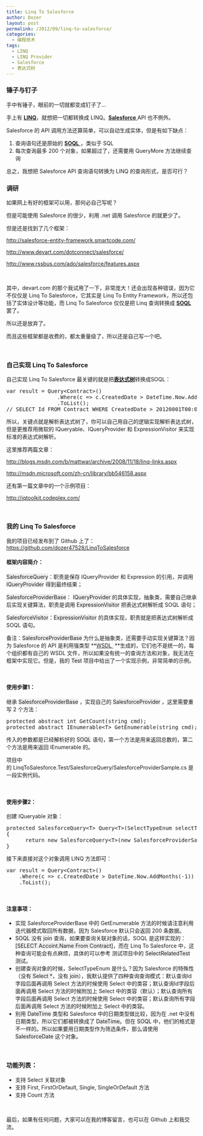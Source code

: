 ```yaml
---
title: Linq To Salesforce
author: Dozer
layout: post
permalink: /2012/09/linq-to-salesforce/
categories:
  - 编程技术
tags:
  - LINQ
  - LINQ Provider
  - Salesforce
  - 表达式树
---
```


### <span id="i">锤子与钉子</span>

手中有锤子，眼前的一切就都变成钉子了…

手上有 <a href="http://msdn.microsoft.com/zh-cn/library/bb397926.aspx" target="_blank"><strong>LINQ</strong></a>，就想把一切都转换成 LINQ。<a href="http://www.salesforce.com/cn/" target="_blank"><strong>Salesforce</strong> </a>API 也不例外。

Salesforce 的 API 调用方法还算简单，可以自动生成实体，但是有如下缺点：

1.  查询语句还是原始的 <a href="http://www.salesforce.com/us/developer/docs/api/Content/sforce_api_calls_soql.htm" target="_blank"><strong>SOQL</strong> </a>，类似于 SQL
2.  每次查询最多 200 个对象，如果超过了，还需要用 QueryMore 方法继续查询

总之，我想把 Salesforce API 查询语句转换为 LINQ 的查询形式，是否可行？

<!--more-->

### <span id="i-2">调研</span>

如果网上有好的框架可以用，那何必自己写呢？

但是可能使用 Salesforce 的很少，利用 .net 调用 Salesforce 的就更少了。

但是还是找到了几个框架：

<http://salesforce-entity-framework.smartcode.com/>

<http://www.devart.com/dotconnect/salesforce/>

<http://www.rssbus.com/ado/salesforce/features.aspx>

&nbsp;

其中，devart.com 的那个我试用了一下，非常庞大！还会出现各种错误，因为它不仅仅是 Linq To Salesforce，它其实是 Linq To Entity Framework，所以还包括了实体设计等功能，而 Linq To Salesforce 仅仅是把 Linq 查询转换成 <a href="http://www.salesforce.com/us/developer/docs/api/Content/sforce_api_calls_soql.htm" target="_blank"><strong>SOQL</strong> </a>罢了。

所以还是放弃了。

而且这些框架都是收费的，都太重量级了，所以还是自己写一个吧。

&nbsp;

### <span id="_Linq_To_Salesforce">自己实现 Linq To Salesforce</span>

自己实现 Linq To Salesforce 最关键的就是把<a href="http://msdn.microsoft.com/zh-cn/library/bb397951.aspx" target="_blank"><strong>表达式树</strong></a>转换成SOQL：

<pre class="brush: csharp; gutter: true">var result = Query&lt;Contract&gt;()
                .Where(c =&gt; c.CreatedDate &gt; DateTime.Now.AddMonths(-1))
                .ToList();
// SELECT Id FROM Contract WHERE CreatedDate &gt; 20120801T00:00:00.000Z</pre>

所以，关键点就是解析表达式树了，你可以自己用自己的逻辑实现解析表达式树，但是更推荐用微软的 IQueryable、IQueryProvider 和 ExpressionVisitor 来实现标准的表达式树解析。

这里推荐两篇文章：

<http://blogs.msdn.com/b/mattwar/archive/2008/11/18/linq-links.aspx>

<http://msdn.microsoft.com/zh-cn/library/bb546158.aspx>

还有第一篇文章中的一个示例项目：

<http://iqtoolkit.codeplex.com/>

&nbsp;

### <span id="_Linq_To_Salesforce-2">我的 Linq To Salesforce</span>

我的项目已经发布到了 Github 上了：<https://github.com/dozer47528/LinqToSalesforce>

#### <span id="i-3">框架内容简介：</span>

<span style="background-color: #eeeeee;">SalesforceQuery</span>：职责是保存 IQueryProvider 和 Expression 的引用，并调用 <span style="background-color: #eeeeee;">IQueryProvider</span> 得到最终结果；

<span style="background-color: #eeeeee;">SalesforceProviderBase</span>： <span style="background-color: #eeeeee;">IQueryProvider </span>的具体实现，抽象类，需要自己继承后实现关键算法，职责是调用 <span style="background-color: #eeeeee;">ExpressionVisitor</span> 把表达式树解析成 SOQL 语句；

<span style="background-color: #eeeeee;">SalesforceVisitor</span>：<span style="background-color: #eeeeee;">ExpressionVisitor</span> 的具体实现，职责就是把表达式树解析成 SOQL 语句。

备注：<span style="background-color: #eeeeee;">SalesforceProviderBase</span> 为什么是抽象类，还需要手动实现关键算法？因为 Salesforce 的 API 是利用强类型 **<a href="http://www.w3.org/TR/wsdl" target="_blank">WSDL </a> **生成的，它们也不是统一的，每个组织都有自己的 WSDL 文件，所以如果没有统一的查询方法和对象，我无法在框架中实现它。但是，我的 <span style="background-color: #eeeeee;">Test</span> 项目中给出了一个实现示例，非常简单的示例。

&nbsp;

#### <span id="1">使用步骤1：</span>

继承 <span style="background-color: #eeeeee;">SalesforceProviderBase<T></span> ，实现自己的 <span style="background-color: #eeeeee;">SalesforceProvider<T></span> ，这里需要重写 2 个方法：

<pre class="brush: csharp; gutter: true">protected abstract int GetCount(string cmd);
protected abstract IEnumerable&lt;T&gt; GetEnumerable(string cmd);</pre>

传入的参数都是已经解析好的 <span style="background-color: #eeeeee;">SOQL</span> 语句，第一个方法是用来返回总数的，第二个方法是用来返回 IEnumerable<T> 的。

项目中的 LinqToSalesforce.Test/SalesforceQuery/SalesforceProviderSample.cs 是一段实例代码。

&nbsp;

#### <span id="2">使用步骤2：</span>

创建 IQueryable<T> 对象：

<pre class="brush: csharp; gutter: true">protected SalesforceQuery&lt;T&gt; Query&lt;T&gt;(SelectTypeEnum selectType = SelectTypeEnum.SelectIdAndUseAttachModel) where T : sObject
{
      return new SalesforceQuery&lt;T&gt;(new SalesforceProviderSample&lt;T&gt; { SelectType = selectType });
}</pre>

接下来直接对这个对象调用 LINQ 方法即可：

<pre class="brush: csharp; gutter: true">var result = Query&lt;Contract&gt;()
    .Where(c =&gt; c.CreatedDate &gt; DateTime.Now.AddMonths(-1))
    .ToList();</pre>

&nbsp;

#### <span id="i-4">注意事项：</span>

*   实现 SalesforceProviderBase<T> 中的 GetEnumerable 方法的时候请注意利用迭代器模式取回所有数据，因为 Salesforce 默认只会返回 200 条数据。
*   <span style="background-color: #eeeeee;">SOQL</span> 没有 <span style="background-color: #eeeeee;">join</span> 查询，如果要查询关联对象的话，SOQL 是这样实现的：<span style="background-color: #eeeeee;">[SELECT Accoint.Name From Contract]<span style="background-color: #ffffff;">，而在 Linq To Salesforce 中，这种查询可能会有点麻烦，具体的可以参考 测试项目中的 <span style="background-color: #eeeeee;">SelectRelatedTest</span> 测试。</span></span>
*   <span style="background-color: #eeeeee;"><span style="background-color: #eeeeee;"><span style="background-color: #ffffff;">创建查询对象的时候，</span></span></span>SelectTypeEnum 是什么？因为 Salesforce 的特殊性（没有<span style="background-color: #eeeeee;"> Select *</span>，没有 <span style="background-color: #eeeeee;">join</span>），我默认提供了四种查询查询模式：默认查询Id字段后面再调用 Select 方法的时候使用 Select 中的类容；默认查询Id字段后面再调用 Select 方法的时候附加上 Select 中的类容（默认）；默认查询所有字段后面再调用 Select 方法的时候使用 Select 中的类容；默认查询所有字段后面再调用 Select 方法的时候附加上 Select 中的类容。
*   别用 <span style="background-color: #eeeeee;">DateTime</span> 类型和 Salesforce 中的日期类型做比较，因为在 .net 中没有日期类型，所以它们都被转换成了 <span style="background-color: #eeeeee;">DateTime</span>。但在 <span style="background-color: #eeeeee;">SOQL</span> 中，他们的格式是不一样的。所以如果要用日期类型作为筛选条件，那么请使用 <span style="background-color: #eeeeee;">SalesforceDate</span> 这个对象。

&nbsp;

### <span id="i-5">功能列表：</span>

*   支持 Select 关联对象
*   支持 First, FirstOrDefault, Single, SingleOrDefault 方法
*   支持 Count 方法

&nbsp;

最后，如果有任何问题，大家可以在我的博客留言，也可以在 Github 上和我交流。
